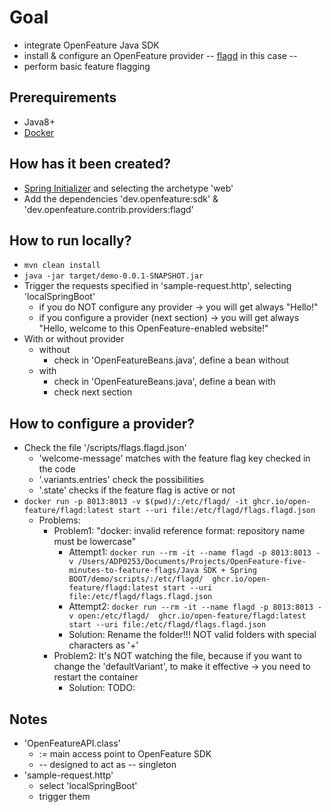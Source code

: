 # Goal
* integrate OpenFeature Java SDK
* install & configure an OpenFeature provider -- [flagd](https://flagd.dev/) in this case --
* perform basic feature flagging

## Prerequirements
* Java8+
* [Docker](https://docs.docker.com/get-docker/)

## How has it been created?
* [Spring Initializer](https://start.spring.io/) and selecting the archetype 'web'
* Add the dependencies 'dev.openfeature:sdk' & 'dev.openfeature.contrib.providers:flagd'

## How to run locally?
* `mvn clean install`
* `java -jar target/demo-0.0.1-SNAPSHOT.jar`
* Trigger the requests specified in 'sample-request.http', selecting 'localSpringBoot'
  * if you do NOT configure any provider -> you will get always "Hello!"
  * if you configure a provider (next section) -> you will get always "Hello, welcome to this OpenFeature-enabled website!"
* With or without provider
  * without
    * check in 'OpenFeatureBeans.java', define a bean without
  * with
    * check in 'OpenFeatureBeans.java', define a bean with
    * check next section

## How to configure a provider?
* Check the file '/scripts/flags.flagd.json'
  * 'welcome-message' matches with the feature flag key checked in the code
  * '.variants.entries' check the possibilities
  * '.state' checks if the feature flag is active or not
* `docker run -p 8013:8013 -v $(pwd)/:/etc/flagd/ -it ghcr.io/open-feature/flagd:latest start --uri file:/etc/flagd/flags.flagd.json`
  * Problems:
    * Problem1: "docker: invalid reference format: repository name must be lowercase"
      * Attempt1: `docker run --rm -it --name flagd -p 8013:8013 -v /Users/ADP0253/Documents/Projects/OpenFeature-five-minutes-to-feature-flags/Java SDK + Spring BOOT/demo/scripts/:/etc/flagd/  ghcr.io/open-feature/flagd:latest start --uri file:/etc/flagd/flags.flagd.json`
      * Attempt2: `docker run --rm -it --name flagd -p 8013:8013 -v open:/etc/flagd/  ghcr.io/open-feature/flagd:latest start --uri file:/etc/flagd/flags.flagd.json`
      * Solution: Rename the folder!!! NOT valid folders with special characters as '+'
    * Problem2: It's NOT watching the file, because if you want to change the 'defaultVariant', to make it effective -> you need to restart the container
      * Solution: TODO:

## Notes
* 'OpenFeatureAPI.class'
  * := main access point to OpenFeature SDK
  * -- designed to act as -- singleton
* 'sample-request.http'
  * select 'localSpringBoot'
  * trigger them
